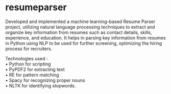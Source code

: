 # resumeparser
Developed and implemented a machine learning-based Resume Parser project, utilizing natural language processing techniques to extract and organize key information from resumes such as contact details, skills, experience, and education. It helps in parsing key information from resumes in Python using NLP to be used for further screening, optimizing the hiring process for recruiters. 

Technologies used : <br>
• Python for scripting <br>
• PyPDF2 for extracting text <br>
• RE for pattern matching <br>
• Spacy for recognizing proper nouns <br>
• NLTK for identifying stopwords.


